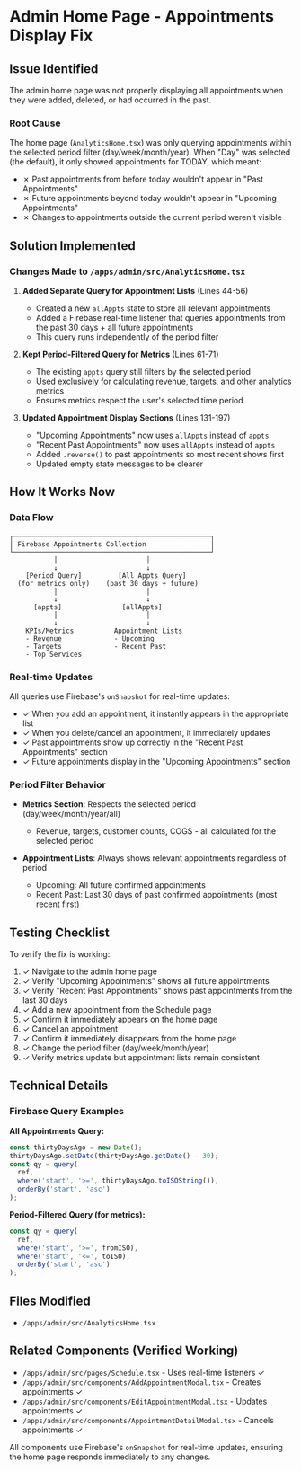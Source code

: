 # Admin Home Page - Appointments Display Fix

## Issue Identified
The admin home page was not properly displaying all appointments when they were added, deleted, or had occurred in the past. 

### Root Cause
The home page (`AnalyticsHome.tsx`) was only querying appointments within the selected period filter (day/week/month/year). When "Day" was selected (the default), it only showed appointments for TODAY, which meant:

- ✗ Past appointments from before today wouldn't appear in "Past Appointments"
- ✗ Future appointments beyond today wouldn't appear in "Upcoming Appointments"
- ✗ Changes to appointments outside the current period weren't visible

## Solution Implemented

### Changes Made to `/apps/admin/src/AnalyticsHome.tsx`

1. **Added Separate Query for Appointment Lists** (Lines 44-56)
   - Created a new `allAppts` state to store all relevant appointments
   - Added a Firebase real-time listener that queries appointments from the past 30 days + all future appointments
   - This query runs independently of the period filter

2. **Kept Period-Filtered Query for Metrics** (Lines 61-71)
   - The existing `appts` query still filters by the selected period
   - Used exclusively for calculating revenue, targets, and other analytics metrics
   - Ensures metrics respect the user's selected time period

3. **Updated Appointment Display Sections** (Lines 131-197)
   - "Upcoming Appointments" now uses `allAppts` instead of `appts`
   - "Recent Past Appointments" now uses `allAppts` instead of `appts`
   - Added `.reverse()` to past appointments so most recent shows first
   - Updated empty state messages to be clearer

## How It Works Now

### Data Flow
```
┌─────────────────────────────────────────────────┐
│ Firebase Appointments Collection                │
└─────────────────────────────────────────────────┘
           │                      │
           ↓                      ↓
    [Period Query]         [All Appts Query]
  (for metrics only)    (past 30 days + future)
           │                      │
           ↓                      ↓
      [appts]               [allAppts]
           │                      │
           ↓                      ↓
    KPIs/Metrics          Appointment Lists
    - Revenue             - Upcoming
    - Targets             - Recent Past
    - Top Services
```

### Real-time Updates
All queries use Firebase's `onSnapshot` for real-time updates:
- ✓ When you add an appointment, it instantly appears in the appropriate list
- ✓ When you delete/cancel an appointment, it immediately updates
- ✓ Past appointments show up correctly in the "Recent Past Appointments" section
- ✓ Future appointments display in the "Upcoming Appointments" section

### Period Filter Behavior
- **Metrics Section**: Respects the selected period (day/week/month/year/all)
  - Revenue, targets, customer counts, COGS - all calculated for the selected period
  
- **Appointment Lists**: Always shows relevant appointments regardless of period
  - Upcoming: All future confirmed appointments
  - Recent Past: Last 30 days of past confirmed appointments (most recent first)

## Testing Checklist

To verify the fix is working:

1. ✓ Navigate to the admin home page
2. ✓ Verify "Upcoming Appointments" shows all future appointments
3. ✓ Verify "Recent Past Appointments" shows past appointments from the last 30 days
4. ✓ Add a new appointment from the Schedule page
5. ✓ Confirm it immediately appears on the home page
6. ✓ Cancel an appointment
7. ✓ Confirm it immediately disappears from the home page
8. ✓ Change the period filter (day/week/month/year)
9. ✓ Verify metrics update but appointment lists remain consistent

## Technical Details

### Firebase Query Examples

**All Appointments Query:**
```typescript
const thirtyDaysAgo = new Date();
thirtyDaysAgo.setDate(thirtyDaysAgo.getDate() - 30);
const qy = query(
  ref, 
  where('start', '>=', thirtyDaysAgo.toISOString()), 
  orderBy('start', 'asc')
);
```

**Period-Filtered Query (for metrics):**
```typescript
const qy = query(
  ref, 
  where('start', '>=', fromISO), 
  where('start', '<=', toISO), 
  orderBy('start', 'asc')
);
```

## Files Modified
- `/apps/admin/src/AnalyticsHome.tsx`

## Related Components (Verified Working)
- `/apps/admin/src/pages/Schedule.tsx` - Uses real-time listeners ✓
- `/apps/admin/src/components/AddAppointmentModal.tsx` - Creates appointments ✓
- `/apps/admin/src/components/EditAppointmentModal.tsx` - Updates appointments ✓
- `/apps/admin/src/components/AppointmentDetailModal.tsx` - Cancels appointments ✓

All components use Firebase's `onSnapshot` for real-time updates, ensuring the home page responds immediately to any changes.


